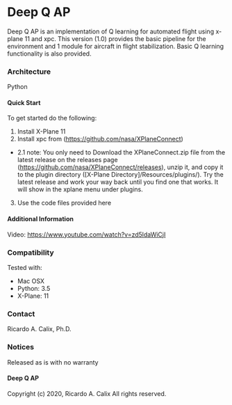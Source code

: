 # Deep Q AP
Deep Q AP is an implementation of Q learning for automated flight using x-plane 11 and xpc.
This version (1.0) provides the basic pipeline for the environment and 1 module for aircraft in flight stabilization. 
Basic Q learning functionality is also provided.

### Architecture
Python 

#### Quick Start
To get started do the following:

1. Install X-Plane 11
2. Install xpc from (https://github.com/nasa/XPlaneConnect)
* 2.1 note: You only need to Download the XPlaneConnect.zip file from the latest release on the releases page (https://github.com/nasa/XPlaneConnect/releases), unzip it, and copy it to the plugin directory ([X-Plane Directory]/Resources/plugins/). Try the latest release and work your way back until you find one that works. It will show in the xplane menu under plugins. 
3. Use the code files provided here

#### Additional Information
Video: https://www.youtube.com/watch?v=zd5ldaWiCjI

### Compatibility
Tested with:
* Mac OSX
* Python: 3.5
* X-Plane: 11

### Contact
Ricardo A. Calix, Ph.D.

### Notices
Released as is with no warranty

#### Deep Q AP
Copyright (c) 2020, Ricardo A. Calix All rights reserved.
